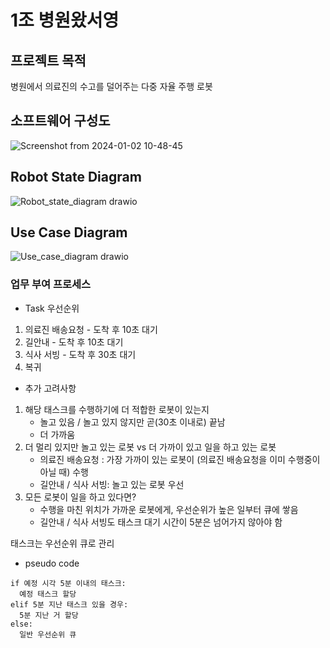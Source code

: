 # 1조 병원왔서영
## 프로젝트 목적
병원에서 의료진의 수고를 덜어주는 다중 자율 주행 로봇

## 소프트웨어 구성도
![Screenshot from 2024-01-02 10-48-45](https://github.com/addinedu-ros-3rd/ros-repo-1/assets/104709955/ac31cd37-73e2-4c35-841a-7fdff70312d0)

## Robot State Diagram
![Robot_state_diagram drawio](https://github.com/addinedu-ros-3rd/ros-repo-1/assets/104709955/52f0cc3d-c6e4-4707-9b2a-f21612535576)

## Use Case Diagram
![Use_case_diagram drawio](https://github.com/addinedu-ros-3rd/ros-repo-1/assets/104709955/f9e71c48-901e-4be6-8309-7f8c94f56d9a)

### 업무 부여 프로세스

- Task 우선순위
1) 의료진 배송요청 - 도착 후 10초 대기
2) 길안내 - 도착 후 10초 대기
3) 식사 서빙 - 도착 후 30초 대기
4) 복귀

- 추가 고려사항

1) 해당 태스크를 수행하기에 더 적합한 로봇이 있는지
    - 놀고 있음 / 놀고 있지 않지만 곧(30초 이내로) 끝남
    - 더 가까움
2) 더 멀리 있지만 놀고 있는 로봇 vs 더 가까이 있고 일을 하고 있는 로봇
    - 의료진 배송요청 : 가장 가까이 있는 로봇이 (의료진 배송요청을 이미 수행중이 아닐 때) 수행
    - 길안내 / 식사 서빙: 놀고 있는 로봇 우선
3) 모든 로봇이 일을 하고 있다면?
    - 수행을 마친 위치가 가까운 로봇에게, 우선순위가 높은 일부터 큐에 쌓음
    - 길안내 / 식사 서빙도 태스크 대기 시간이 5분은 넘어가지 않아야 함

태스크는 우선순위 큐로 관리

- pseudo code
```
if 예정 시각 5분 이내의 태스크:
  예정 태스크 할당
elif 5분 지난 태스크 있을 경우:
  5분 지난 거 할당
else:
  일반 우선순위 큐
```
